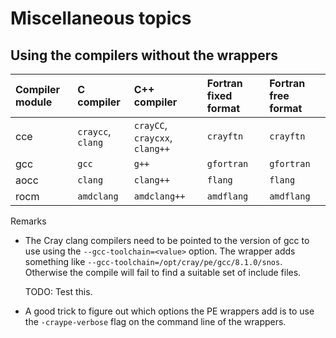 # Miscellaneous topics

## Using the compilers without the wrappers

| Compiler module | C compiler        | C++ compiler                   | Fortran fixed format | Fortran free format |
|:----------------|:------------------|:-------------------------------|:---------------------|:--------------------|
| cce             | `craycc`, `clang` | `crayCC`, `craycxx`, `clang++` | `crayftn`            | `crayftn`           |
| gcc             | `gcc`             | `g++`                          | `gfortran`           | `gfortran`          |
| aocc            | `clang`           | `clang++`                      | `flang`              | `flang`             |
| rocm            | `amdclang`        | `amdclang++`                   | `amdflang`           | `amdflang`          |

Remarks

-   The Cray clang compilers need to be pointed to the version of gcc to use using the
    `--gcc-toolchain=<value>` option. The wrapper adds something like
    `--gcc-toolchain=/opt/cray/pe/gcc/8.1.0/snos`.
    Otherwise the compile will fail to find a suitable set of include files.

    TODO: Test this.

-   A good trick to figure out which options the PE wrappers add is to use the
    `-craype-verbose` flag on the command line of the wrappers.

